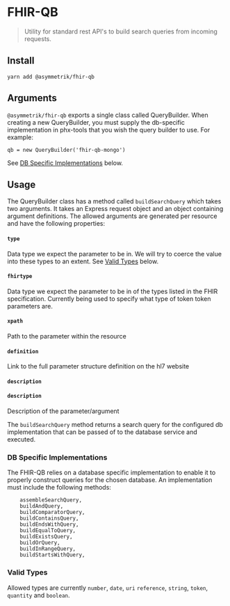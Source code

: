 # FHIR-QB
> Utility for standard rest API's to build search queries from incoming requests.

## Install
```shell
yarn add @asymmetrik/fhir-qb
```

## Arguments

`@asymmetrik/fhir-qb` exports a single class called QueryBuilder. When creating a new QueryBuilder, you must supply the 
db-specific implementation in phx-tools that you wish the query builder to use. For example:
```
qb = new QueryBuilder('fhir-qb-mongo')
```
See [DB Specific Implementations](#db-specific-implementations) below.


## Usage
The QueryBuilder class has a method called `buildSearchQuery` which takes two arguments. It takes an Express request object and an object containing argument definitions.
The allowed arguments are generated per resource and have the following properties:

#### `type`
Data type we expect the parameter to be in. We will try to coerce the value into these types to an extent. See [Valid Types](#valid-types) below.

#### `fhirtype`
Data type we expect the parameter to be in of the types listed in the FHIR specification. Currently being used to specify what type of token token parameters are.

#### `xpath`
Path to the parameter within the resource

#### `definition`
Link to the full parameter structure definition on the hl7 website
#### `description`

#### `description`
Description of the parameter/argument

The `buildSearchQuery` method returns a search query for the configured db implementation that can be
passed of to the database service and executed.

### DB Specific Implementations
The FHIR-QB relies on a database specific implementation to enable it to properly construct queries for the chosen database.
An implementation must include the following methods:
```
	assembleSearchQuery,
	buildAndQuery,
	buildComparatorQuery,
	buildContainsQuery,
	buildEndsWithQuery,
	buildEqualToQuery,
	buildExistsQuery,
	buildOrQuery,
	buildInRangeQuery,
	buildStartsWithQuery,
```

### Valid Types

Allowed types are currently `number`, `date`, `uri` `reference`, `string`, `token`, `quantity` and `boolean`.
